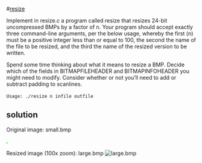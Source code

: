 #[resize](http://cdn.cs50.net/2016/x/psets/4/pset4/pset4.html#resize)

Implement in resize.c a program called resize that resizes 24-bit uncompressed BMPs by a factor of n. Your program should accept exactly three command-line arguments, per the below usage, whereby the first (n) must be a positive integer less than or equal to 100, the second the name of the file to be resized, and the third the name of the resized version to be written.

Spend some time thinking about what it means to resize a BMP. Decide which of the fields in BITMAPFILEHEADER and BITMAPINFOHEADER you might need to modify. Consider whether or not you’ll need to add or subtract padding to scanlines.

`Usage: ./resize n infile outfile`

## solution
Original image: small.bmp

![small.bmp](https://raw.githubusercontent.com/chumakig86/CS50/master/Week4/resize/small.bmp "small.bmp")

Resized image (100x zoom): large.bmp
![large.bmp]( "large.bmp")
